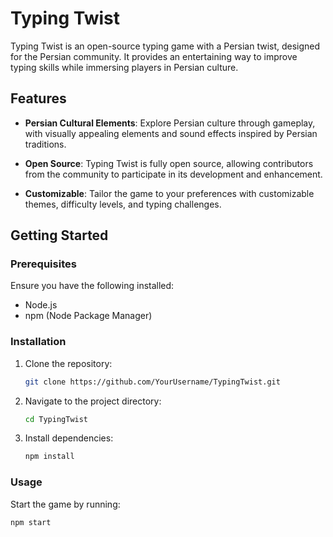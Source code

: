 # Typing Twist

Typing Twist is an open-source typing game with a Persian twist, designed for the Persian community. It provides an entertaining way to improve typing skills while immersing players in Persian culture.

## Features

- **Persian Cultural Elements**: Explore Persian culture through gameplay, with visually appealing elements and sound effects inspired by Persian traditions.
  
- **Open Source**: Typing Twist is fully open source, allowing contributors from the community to participate in its development and enhancement.

- **Customizable**: Tailor the game to your preferences with customizable themes, difficulty levels, and typing challenges.

## Getting Started

### Prerequisites

Ensure you have the following installed:

- Node.js
- npm (Node Package Manager)

### Installation

1. Clone the repository:

    ```bash
    git clone https://github.com/YourUsername/TypingTwist.git
    ```

2. Navigate to the project directory:

    ```bash
    cd TypingTwist
    ```

3. Install dependencies:

    ```bash
    npm install
    ```

### Usage

Start the game by running:

```bash
npm start
